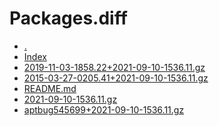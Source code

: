 Packages.diff
========================

- [.](.)
- [Index](Index)
- [2019-11-03-1858.22+2021-09-10-1536.11.gz](2019-11-03-1858.22+2021-09-10-1536.11.gz)
- [2015-03-27-0205.41+2021-09-10-1536.11.gz](2015-03-27-0205.41+2021-09-10-1536.11.gz)
- [README.md](README.md)
- [2021-09-10-1536.11.gz](2021-09-10-1536.11.gz)
- [aptbug545699+2021-09-10-1536.11.gz](aptbug545699+2021-09-10-1536.11.gz)
